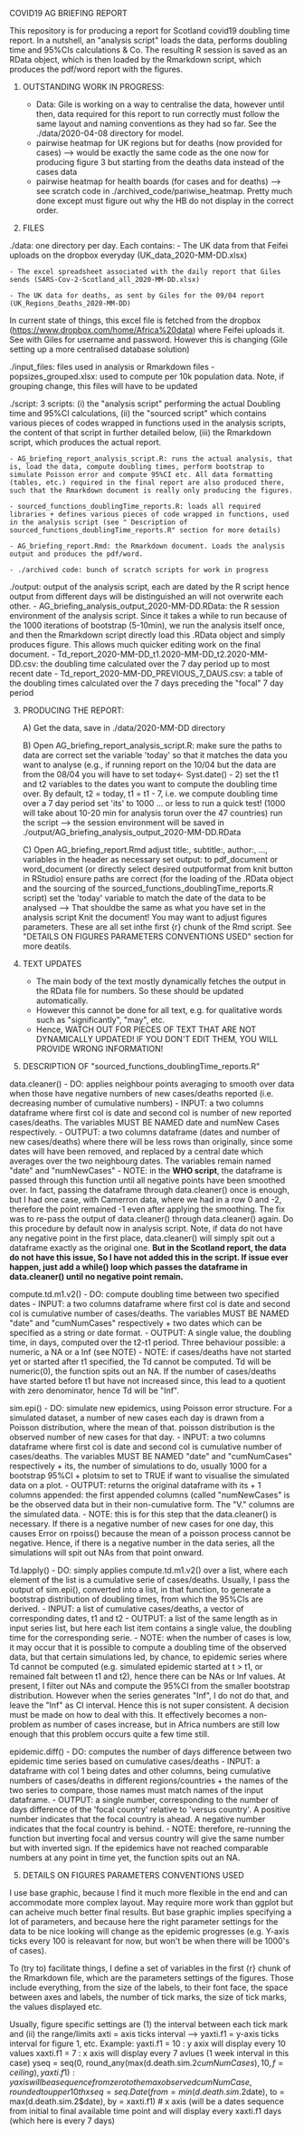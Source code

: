 COVID19 AG BRIEFING REPORT

This repository is for producing a report for Scotland covid19 doubling time report. In a nutshell, an "analysis script" loads the data, performs doubling time and 95%CIs calculations & Co. The resulting R session is saved as an RData object, which is then loaded by the Rmarkdown script, which produces the pdf/word report with the figures.



1) OUTSTANDING WORK IN PROGRESS:

	- Data: Gile is working on a way to centralise the data, however until then, data required for this report to run correctly must follow the same layout and naming conventions as they had so far. See the ./data/2020-04-08 directory for model.
	- pairwise heatmap for UK regions but for deaths (now provided for cases) --> would be exactly the same code as the one now for producing figure 3 but starting from the deaths data instead of the cases data
	- pairwise heatmap for health boards (for cases and for deaths)  --> see scratch code in ./archived_code/pariwise_heatmap. Pretty much done except must figure out why the HB do not display in the correct order.


2) FILES

./data: one directory per day. Each contains:
	- The UK data from that Feifei uploads on the dropbox everyday (UK_data_2020-MM-DD.xlsx)

	- The excel spreadsheet associated with the daily report that Giles sends (SARS-Cov-2-Scotland_all_2020-MM-DD.xlsx)
 
	- The UK data for deaths, as sent by Giles for the 09/04 report (UK_Regions_Deaths_2020-MM-DD)

In current state of things, this excel file is fetched from the dropbox (https://www.dropbox.com/home/Africa%20data) where Feifei uploads it. See with Giles for username and password. However this is changing (Gile setting up a more centralised database solution)


./input_files: files used in analysis or Rmarkdown files
	- popsizes_grouped.xlsx: used to compute per 10k population data. Note, if grouping change, this files will have to be updated


./script: 3 scripts: (i) the "analysis script" performing the actual Doubling time and 95%CI calculations, (ii) the "sourced script" which contains various pieces of codes wrapped in functions used in the analysis scripts, the content of that script in further detailed below, (iii) the Rmarkdown script, which produces the actual report.

	- AG_briefing_report_analysis_script.R: runs the actual analysis, that is, load the data, compute doubling times, perform bootstrap to simulate Poisson error and compute 95%CI etc. All data formatting (tables, etc.) required in the final report are also produced there, such that the Rmarkdown document is really only producing the figures.

	- sourced_functions_doublingTime_reports.R: loads all required libraries + defines various pieces of code wrapped in functions, used in the analysis script (see " Description of sourced_functions_doublingTime_reports.R" section for more details)

	- AG_briefing_report.Rmd: the Rmarkdown document. Loads the analysis output and produces the pdf/word.

	- ./archived code: bunch of scratch scripts for work in progress

./output: output of the analysis script, each are dated by the R script hence output from different days will be distinguished an will not overwrite each other.
	- AG_briefing_analysis_output_2020-MM-DD.RData: the R session environment of the analysis script. Since it takes a while to run because of the 1000 iterations of bootstrap (5-10min), we run the analysis itself once, and then the Rmarkdown script directly load this .RData object and simply produces figure. This allows much quicker editing work on the final document.
	- Td_report_2020-MM-DD_t1.2020-MM-DD_t2.2020-MM-DD.csv: the doubling time calculated over the 7 day period up to most recent date
	- Td_report_2020-MM-DD_PREVIOUS_7_DAUS.csv: a table of the doubling times calculated over the 7 days preceding the "focal" 7 day period



3) PRODUCING THE REPORT:

	A) Get the data, save in ./data/2020-MM-DD directory

	B) Open AG_briefing_report_analysis_script.R:
			make sure the paths to data are correct
			set the variable 'today' so that it matches the data you want to analyse (e.g., if running report on the 10/04 but the data are from the 08/04 you will have to set today<- Syst.date() - 2)
			set the t1 and t2 variables to the dates you want to compute the doubling time over. By default, t2 = today, t1 = t1 - 7, i.e. we compute doubling time over a 7 day period
			set 'its' to 1000 ... or less to run a quick test! (1000 will take about 10-20 min for analysis torun over the 47 countries)
			run the script --> the session environment  will be saved in ./output/AG_briefing_analysis_output_2020-MM-DD.RData

	C) Open AG_briefing_report.Rmd
			adjust title:, subtitle:, author:, ..., variables in the header as necessary
			set output: to pdf_document or word_document (or directly select desired outputformat from knit button in RStudio)
			ensure paths are correct (for the loading of the .RData object and the sourcing of the sourced_functions_doublingTime_reports.R script)
			set the 'today' variable to match the date of the data to be analysed --> That shouldbe the same as what you have set in the analysis script
			Knit the document!
			You may want to adjust figures parameters. These are all set inthe first {r} chunk of the Rmd script. See "DETAILS ON FIGURES PARAMETERS CONVENTIONS USED" section for more deatils.


3) TEXT UPDATES

	- The main body of the text mostly dynamically fetches the output in the RData file for numbers. So these should be updated automatically.
	- However this cannot be done for all text, e.g. for qualitative words such as "significantly", "may", etc.
	- Hence, WATCH OUT FOR PIECES OF TEXT THAT ARE NOT DYNAMICALLY UPDATED! IF YOU DON'T EDIT THEM, YOU WILL PROVIDE WRONG INFORMATION!



4) DESCRIPTION OF "sourced_functions_doublingTime_reports.R"


data.cleaner()
	- DO: applies neighbour points averaging to smooth over data when those have negative numbers of new cases/deaths reported (i.e. decreasing number of cumulative numbers)
	- INPUT: a two columns dataframe where first col is date and second col is number of new reported cases/deaths. The variables MUST BE NAMED date and numNew Cases respectively.
	- OUTPUT: a two columns dataframe (dates and number of new cases/deaths) where there will be less rows than originally, since some dates will have been removed, and replaced by a central date which averages over the two neighbourg dates. The variables remain named "date" and "numNewCases"
	- NOTE: in the **WHO script**, the dataframe is passed through this function until all negative points have been smoothed over. In fact, passing the dataframe through data.cleaner() once is enough, but I had one case, with Camerron data, where we had in a row 0 and -2, therefore the point remained -1 even after applying the smoothing. The fix was to re-pass the output of data.cleaner() through data.cleaner() again. Do this procedure by default now in analysis script. Note, if data do not have any negative point in the first place, data.cleaner() will simply spit out a dataframe exactly as the original one. **But in the Scotland report, the data do not have this issue, So I have not added this in the script. If issue ever happen, just add a while() loop which passes the dataframe in data.cleaner() until no negative point remain.**

compute.td.m1.v2()
	- DO: compute doubling time between two specified dates
	- INPUT: a two columns dataframe where first col is date and second col is cumulative number of cases/deaths. The variables MUST BE NAMED "date" and "cumNumCases" respectively + two dates which can be specified as a string or date format.
	- OUTPUT: A single value, the doubling time, in days, computed over the t2-t1 period. Three behaviour possible: a numeric, a NA or a Inf (see NOTE)
	- NOTE: if cases/deaths have not started yet or started after t1 specified, the Td cannot be computed. Td will be numeric(0), the function spits out an NA. If the number of cases/deaths have started before t1 but have not increased since, this lead to a quotient with zero denominator, hence Td will be "Inf".

sim.epi()
	- DO: simulate new epidemics, using Poisson error structure. For a simulated dataset, a number of new cases each day is drawn from a Poisson distribution, where the mean of that. poisson distribution is the observed number of new cases for that day.
	- INPUT: a two columns dataframe where first col is date and second col is cumulative number of cases/deaths. The variables MUST BE NAMED "date" and "cumNumCases" respectively + its, the number of simulations to do, usually 1000 for a bootstrap 95%CI + plotsim to set to TRUE if want to visualise the simulated data on a plot.
	- OUTPUT: returns the original dataframe with its + 1 columns appended: the first appended columns (called "numNewCases" is be the observed data but in their non-cumulative form. The "V." columns are the simulated data.
	- NOTE: this is for this step that the data.cleaner() is necessary. If there is a negative number of new cases for one day, this causes Error on rpoiss() because the mean of a poisson process cannot be negative. Hence, if there is a negative number in the data series, all the simulations will spit out NAs from that point onward.

Td.lapply()
	- DO: simply applies compute.td.m1.v2() over a list, where each element of the list is a cumulative serie of cases/deaths. Usually, I pass the output of sim.epi(), converted into a list, in that function, to generate a bootstrap distribution of doubling times, from which the 95%CIs are derived.
	- INPUT: a list of cumulative cases/deaths, a vector of corresponding dates, t1 and t2
	- OUTPUT: a list of the same length as in input series list, but here each list item contains a single value, the doubling time for the corresponding serie.
	- NOTE: when the number of cases is low, it may occur that it is possible to compute a doubling time of the observed data, but that certain simulations led, by chance, to epidemic series where Td cannot be computed (e.g. simulated epidemic started at t > t1, or remained falt between t1 and t2), hence there can be NAs or Inf values. At present, I filter out NAs and compute the 95%CI from the smaller bootstrap distribution. However when the series generates "Inf", I do not do that, and leave the "Inf" as CI interval. Hence this is not super consistent. A decision must be made on how to deal with this. It effectively becomes a non-problem as number of cases increase, but in Africa numbers are still low enough that this problem occurs quite a few time still.


epidemic.diff()
	- DO: computes the number of days difference between two epidemic time series based on cumulative cases/deaths
	- INPUT: a dataframe with col 1 being dates and other columns, being cumulative numbers of cases/deaths in different regions/countries + the names of the two series to compare, those names must match names of the input dataframe.
	- OUTPUT: a single number, corresponding to the number of days difference of the 'focal country' relative to 'versus country'. A positive number indicates that the focal country is ahead. A negative number indicates that the focal country is behind.
	- NOTE: therefore, re-running the function but inverting focal and versus country will give the same number but with inverted sign. If the epidemics have not reached comparable numbers at any point in time yet, the function spits out an NA.



5) DETAILS ON FIGURES PARAMETERS CONVENTIONS USED

I use base graphic, because I find it much more flexible in the end and can accommodate more complex layout. May require more work than ggplot but can acheive much better final results.
But base graphic implies specifying a lot of parameters, and because here the right parameter settings for the data to be nice looking will change as the epidemic progresses (e.g. Y-axis ticks every 100 is releavant for now, but won't be when there will be 1000's of cases).

To (try to) facilitate things, I define a set of variables in the first {r} chunk of the Rmarkdown file, which are the parameters settings of the figures. Those include everything, from the size of the labels, to their font face, the space between axes and labels, the number of tick marks, the size of tick marks, the values displayed etc.


Usually, figure specific settings are (1) the interval between each tick mark and (ii) the range/limits
axti = axis ticks interval --> yaxti.f1 = y-axis ticks interval for figure 1, etc.
Example:
yaxti.f1 = 10 : y axix will display every 10 values
xaxti.f1 = 7  : x axis will display every 7 avlues (1 week interval in this case)
yseq = seq(0, round_any(max(d.death.sim.2$cumNumCases), 10, f = ceiling), yaxti.f1) : y axis will be a sequence from zero to the max observed cumNumCase, rounded to upper 10th
xseq = seq.Date(from = min(d.death.sim.2$date), to = max(d.death.sim.2$date), by = xaxti.f1) # x axis (will be a dates sequence from initial to final available time point and will display every xaxti.f1 days (which here is every 7 days)














